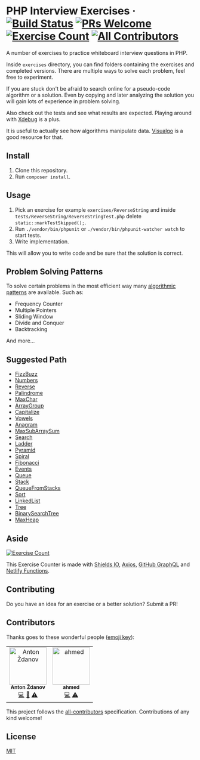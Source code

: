# PHP Interview Exercises · [![Build Status](https://img.shields.io/travis/com/azdanov/php-interview-exercises/master.svg?logo=travis)](https://travis-ci.com/azdanov/php-interview-exercises) [![PRs Welcome](https://img.shields.io/badge/PRs-welcome-blue.svg?logo=github)](http://makeapullrequest.com) [![Exercise Count](https://img.shields.io/endpoint.svg?url=https://php-interview-questions-counter.netlify.com/.netlify/functions/count)](./exercises) [![All Contributors](https://img.shields.io/badge/all_contributors-2-orange.svg?color=blue)](#contributors)

A number of exercises to practice whiteboard interview questions in PHP.

Inside `exercises` directory, you can find folders containing the exercises and completed versions.
There are multiple ways to solve each problem, feel free to experiment.

If you are stuck don't be afraid to search online for a pseudo-code algorithm or a solution. Even by copying and later analyzing the solution you will gain lots of experience in problem solving.

Also check out the tests and see what results are expected. Playing around with [Xdebug](https://xdebug.org/) is a plus.

It is useful to actually see how algorithms manipulate data. [Visualgo](https://visualgo.net/en) is a good resource for that.

## Install

1. Clone this repository.
2. Run `composer install`.

## Usage

1. Pick an exercise for example `exercises/ReverseString` and inside `tests/ReverseString/ReverseStringTest.php` delete `static::markTestSkipped();`.
2. Run `./vendor/bin/phpunit` or `./vendor/bin/phpunit-watcher watch` to start tests.
3. Write implementation.

This will allow you to write code and be sure that the solution is correct.

## Problem Solving Patterns

To solve certain problems in the most efficient way many [algorithmic patterns](https://cs.lmu.edu/~ray/notes/algpatterns/) are available.
Such as:

- Frequency Counter
- Multiple Pointers
- Sliding Window
- Divide and Conquer
- Backtracking

And more...

## Suggested Path

- [FizzBuzz](./exercises/FizzBuzz/FizzBuzz.php)
- [Numbers](./exercises/Numbers/Numbers.php)
- [Reverse](./exercises/Reverse/Reverse.php)
- [Palindrome](./exercises/Palindrome/Palindrome.php)
- [MaxChar](./exercises/MaxChar/MaxChar.php)
- [ArrayGroup](./exercises/ArrayGroup/ArrayGroup.php)
- [Capitalize](./exercises/Capitalize/Capitalize.php)
- [Vowels](./exercises/Vowels/Vowels.php)
- [Anagram](./exercises/Anagram/Anagram.php)
- [MaxSubArraySum](./exercises/MaxSubArraySum/MaxSubArraySum.php)
- [Search](./exercises/Search/Search.php)
- [Ladder](./exercises/Ladder/Ladder.php)
- [Pyramid](./exercises/Pyramid/Pyramid.php)
- [Spiral](./exercises/Spiral/Spiral.php)
- [Fibonacci](./exercises/Fibonacci/Fibonacci.php)
- [Events](./exercises/Events/Events.php)
- [Queue](./exercises/Queue/Queue.php)
- [Stack](./exercises/Stack/Stack.php)
- [QueueFromStacks](./exercises/QueueFromStacks/QueueFromStacks.php)
- [Sort](./exercises/Sort/Sort.php)
- [LinkedList](./exercises/LinkedList/LinkedList.php)
- [Tree](./exercises/Tree/Tree.php)
- [BinarySearchTree](./exercises/BinarySearchTree/BinarySearchTree.php)
- [MaxHeap](./exercises/MaxHeap/MaxHeap.php)

## Aside

[![Exercise Count](https://img.shields.io/endpoint.svg?url=https://php-interview-questions-counter.netlify.com/.netlify/functions/count)](./exercises)

This Exercise Counter is made with [Shields IO](https://shields.io/endpoint), [Axios](https://github.com/axios/axios), [GitHub GraphQL](https://developer.github.com/v4/) and [Netlify Functions](https://www.netlify.com/docs/functions/).

## Contributing

Do you have an idea for an exercise or a better solution? Submit a PR!

## Contributors

Thanks goes to these wonderful people ([emoji key](https://allcontributors.org/docs/en/emoji-key)):

<!-- ALL-CONTRIBUTORS-LIST:START - Do not remove or modify this section -->
<!-- prettier-ignore -->
<table><tr><td align="center"><a href="https://azdanov.js.org/"><img src="https://avatars2.githubusercontent.com/u/6123841?v=4" width="100px;" alt="Anton Ždanov"/><br /><sub><b>Anton Ždanov</b></sub></a><br /><a href="https://github.com/azdanov/php-interview-exercises/commits?author=azdanov" title="Code">💻</a> <a href="https://github.com/azdanov/php-interview-exercises/commits?author=azdanov" title="Documentation">📖</a> <a href="https://github.com/azdanov/php-interview-exercises/commits?author=azdanov" title="Tests">⚠️</a></td><td align="center"><a href="https://github.com/Ahmed-Aboud"><img src="https://avatars0.githubusercontent.com/u/25877831?v=4" width="100px;" alt="ahmed"/><br /><sub><b>ahmed</b></sub></a><br /><a href="https://github.com/azdanov/php-interview-exercises/commits?author=Ahmed-Aboud" title="Code">💻</a> <a href="https://github.com/azdanov/php-interview-exercises/commits?author=Ahmed-Aboud" title="Tests">⚠️</a></td></tr></table>

<!-- ALL-CONTRIBUTORS-LIST:END -->

This project follows the [all-contributors](https://github.com/all-contributors/all-contributors) specification. Contributions of any kind welcome!

## License

[MIT](./LICENSE)
